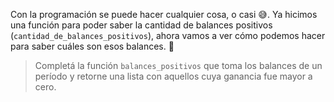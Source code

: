 Con la programación se puede hacer cualquier cosa, o casi :sweat_smile:. Ya hicimos una función para poder saber la cantidad de balances positivos (`cantidad_de_balances_positivos`), ahora vamos a ver cómo podemos hacer para saber cuáles son esos balances. :calendar:

> Completá la función `balances_positivos` que toma los balances de un período y retorne una lista con aquellos cuya ganancia fue mayor a cero. 
